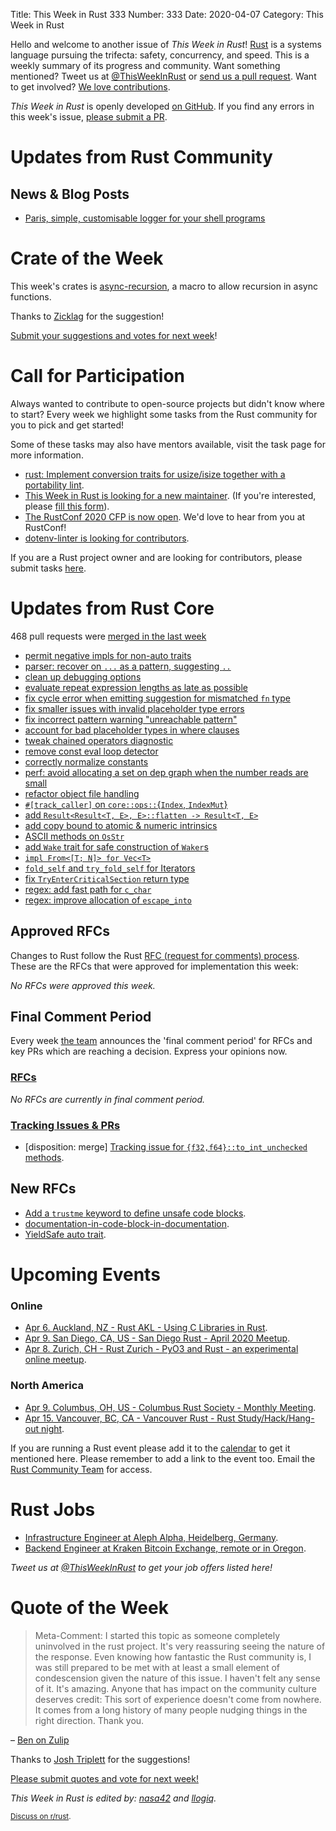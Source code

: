 Title: This Week in Rust 333
Number: 333
Date: 2020-04-07
Category: This Week in Rust

Hello and welcome to another issue of *This Week in Rust*!
[Rust](http://rust-lang.org) is a systems language pursuing the trifecta: safety, concurrency, and speed.
This is a weekly summary of its progress and community.
Want something mentioned? Tweet us at [@ThisWeekInRust](https://twitter.com/ThisWeekInRust) or [send us a pull request](https://github.com/cmr/this-week-in-rust).
Want to get involved? [We love contributions](https://github.com/rust-lang/rust/blob/master/CONTRIBUTING.md).

*This Week in Rust* is openly developed [on GitHub](https://github.com/cmr/this-week-in-rust).
If you find any errors in this week's issue, [please submit a PR](https://github.com/cmr/this-week-in-rust/pulls).

# Updates from Rust Community

## News & Blog Posts
* [Paris, simple, customisable logger for your shell programs](https://github.com/0x20F/logger)

# Crate of the Week

This week's crates is [async-recursion](https://github.com/dcchut/async-recursion), a macro to allow recursion in async functions.

Thanks to [Zicklag](https://users.rust-lang.org/t/crate-of-the-week/2704/744) for the suggestion!

[Submit your suggestions and votes for next week][submit_crate]!

[submit_crate]: https://users.rust-lang.org/t/crate-of-the-week/2704

# Call for Participation

Always wanted to contribute to open-source projects but didn't know where to start?
Every week we highlight some tasks from the Rust community for you to pick and get started!

Some of these tasks may also have mentors available, visit the task page for more information.

* [rust: Implement conversion traits for usize/isize together with a portability lint](https://github.com/rust-lang/rust/issues/70460).
* [This Week in Rust is looking for a new maintainer](https://blog.rust-lang.org/inside-rust/2020/03/13/twir-new-lead.html). (If you're interested, please [fill this form](https://docs.google.com/forms/d/e/1FAIpQLScJUYdkpLwQc_4zn3oxpVLdT3IHtKlYEBAzd6lgSgE3vsTOtA/viewform)).
* [The RustConf 2020 CFP is now open](https://cfp.rustconf.com/events/rustconf-2020). We'd love to hear from you at RustConf!
* [dotenv-linter is looking for contributors](https://twitter.com/mgrachev/status/1241700876244434951).

If you are a Rust project owner and are looking for contributors, please submit tasks [here][guidelines].

[guidelines]: https://users.rust-lang.org/t/twir-call-for-participation/4821

# Updates from Rust Core

468 pull requests were [merged in the last week][merged]

[merged]: https://github.com/search?q=is%3Apr+org%3Arust-lang+is%3Amerged+merged%3A2020-03-23..2020-03-30

* [permit negative impls for non-auto traits](https://github.com/rust-lang/rust/pull/68004)
* [parser: recover on `...` as a pattern, suggesting `..`](https://github.com/rust-lang/rust/pull/70417)
* [clean up debugging options](https://github.com/rust-lang/rust/pull/70297)
* [evaluate repeat expression lengths as late as possible](https://github.com/rust-lang/rust/pull/69981)
* [fix cycle error when emitting suggestion for mismatched `fn` type](https://github.com/rust-lang/rust/pull/69936)
* [fix smaller issues with invalid placeholder type errors](https://github.com/rust-lang/rust/pull/70369)
* [fix incorrect pattern warning "unreachable pattern"](https://github.com/rust-lang/rust/pull/70413)
* [account for bad placeholder types in where clauses](https://github.com/rust-lang/rust/pull/70294)
* [tweak chained operators diagnostic](https://github.com/rust-lang/rust/pull/69878)
* [remove const eval loop detector](https://github.com/rust-lang/rust/pull/70087)
* [correctly normalize constants](https://github.com/rust-lang/rust/pull/70319)
* [perf: avoid allocating a set on dep graph when the number reads are small](https://github.com/rust-lang/rust/pull/69778)
* [refactor object file handling](https://github.com/rust-lang/rust/pull/70384)
* [`#[track_caller]` on `core::ops::`{`Index`, `IndexMut`}](https://github.com/rust-lang/rust/pull/70234)
* [add `Result<Result<T, E>, E>::flatten -> Result<T, E>`](https://github.com/rust-lang/rust/pull/70140)
* [add copy bound to atomic & numeric intrinsics](https://github.com/rust-lang/rust/pull/70101)
* [ASCII methods on `OsStr`](https://github.com/rust-lang/rust/pull/69937)
* [add `Wake` trait for safe construction of `Waker`s](https://github.com/rust-lang/rust/pull/68700)
* [`impl From<[T; N]> for Vec<T>`](https://github.com/rust-lang/rust/pull/68692)
* [`fold_self` and `try_fold_self` for Iterators](https://github.com/rust-lang/rust/pull/65222)
* [fix `TryEnterCriticalSection` return type](https://github.com/rust-lang/rust/pull/70510)
* [regex: add fast path for `c_char`](https://github.com/rust-lang/regex/pull/658)
* [regex: improve allocation of `escape_into`](https://github.com/rust-lang/regex/pull/655)

## Approved RFCs

Changes to Rust follow the Rust [RFC (request for comments) process](https://github.com/rust-lang/rfcs#rust-rfcs). These
are the RFCs that were approved for implementation this week:

*No RFCs were approved this week.*

## Final Comment Period

Every week [the team](https://www.rust-lang.org/team.html) announces the
'final comment period' for RFCs and key PRs which are reaching a
decision. Express your opinions now.

### [RFCs](https://github.com/rust-lang/rfcs/labels/final-comment-period)

*No RFCs are currently in final comment period.*

### [Tracking Issues & PRs](https://github.com/rust-lang/rust/labels/final-comment-period)

* [disposition: merge] [Tracking issue for `{f32,f64}::to_int_unchecked` methods](https://github.com/rust-lang/rust/issues/67058).

## New RFCs

* [Add a `trustme` keyword to define unsafe code blocks](https://github.com/rust-lang/rfcs/pull/2893).
* [documentation-in-code-block-in-documentation](https://github.com/rust-lang/rfcs/pull/2894).
* [YieldSafe auto trait](https://github.com/rust-lang/rfcs/pull/2890).

# Upcoming Events

### Online

* [Apr  6. Auckland, NZ - Rust AKL - Using C Libraries in Rust](https://www.meetup.com/rust-akl/events/266876539/).
* [Apr  9. San Diego, CA, US - San Diego Rust - April 2020 Meetup](https://www.meetup.com/San-Diego-Rust/events/269639205/).
* [Apr  8. Zurich, CH - Rust Zurich - PyO3 and Rust - an experimental online meetup](https://www.meetup.com/Rust-Zurich/events/269771239/).

### North America

* [Apr  9. Columbus, OH, US - Columbus Rust Society - Monthly Meeting](https://www.meetup.com/columbus-rs/events/dpkhgrybcgbmb/).
* [Apr 15. Vancouver, BC, CA - Vancouver Rust - Rust Study/Hack/Hang-out night](https://www.meetup.com/Vancouver-Rust/events/qnrgnrybcgbtb/).

If you are running a Rust event please add it to the [calendar] to get
it mentioned here. Please remember to add a link to the event too.
Email the [Rust Community Team][community] for access.

[calendar]: https://www.google.com/calendar/embed?src=apd9vmbc22egenmtu5l6c5jbfc%40group.calendar.google.com
[community]: mailto:community-team@rust-lang.org

# Rust Jobs

* [Infrastructure Engineer at Aleph Alpha, Heidelberg, Germany](https://aleph-alpha.de/sw_engineer.html?language=de).
* [Backend Engineer at Kraken Bitcoin Exchange, remote or in Oregon](https://www.glassdoor.com/job-listing/backend-engineer-rust-kraken-bitcoin-exchange-JV_KO0,21_KE22,45.htm?jl=2913415229).

*Tweet us at [@ThisWeekInRust](https://twitter.com/ThisWeekInRust) to get your job offers listed here!*

# Quote of the Week

> Meta-Comment: I started this topic as someone completely uninvolved in the rust project. It's very reassuring seeing the nature of the response. Even knowing how fantastic the Rust community is, I was still prepared to be met with at least a small element of condescension given the nature of this issue. I haven't felt any sense of it. It's amazing. Anyone that has impact on the community culture deserves credit: This sort of experience doesn't come from nowhere. It comes from a long history of many people nudging things in the right direction.
> Thank you.

– [Ben on Zulip](https://rust-lang.zulipchat.com/#narrow/stream/122653-zulip/topic/new-user.20friction.20from.20stream.20naming.20conventions/near/191422121)

Thanks to [Josh Triplett](https://users.rust-lang.org/t/twir-quote-of-the-week/328/842) for the suggestions!

[Please submit quotes and vote for next week!](https://users.rust-lang.org/t/twir-quote-of-the-week/328)

*This Week in Rust is edited by: [nasa42](https://github.com/nasa42) and [llogiq](https://github.com/llogiq).*

<small>[Discuss on r/rust]().</small>
